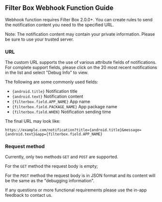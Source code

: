 ## Filter Box Webhook Function Guide

Webhook function requires Filter Box 2.0.0+. You can create rules to send the notification content you need to the specified URL.

Note: The notification content may contain your private information. Please be sure to use your trusted server.

### URL

The custom URL supports the use of various attribute fields of notifications. For complete support fields, please click on the 20 most recent notifications in the list and select "Debug Info" to view.

The following are some commonly used fields:

- `{android.title}` Notification title
- `{android.text}` Notification content
- `{filterbox.field.APP_NAME}` App name
- `{filterbox.field.PACKAGE_NAME}` App package name
- `{filterbox.field.WHEN}` Notification sending time

The final URL may look like:
```
https://example.com/notification?title={android.title}&message={android.text}&app={filterbox.field.APP_NAME}
```

### Request method

Currently, only two methods `GET` and `POST` are supported.

For the `GET` method the request body is empty;

For the `POST` method the request body is in JSON format and its content will be the same as the "debugging information".

If any questions or more functional requirements please use the in-app feedback to contact us.
